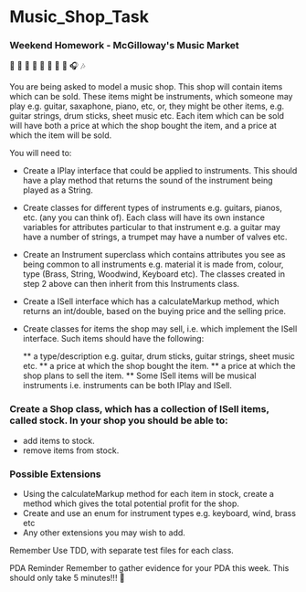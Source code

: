# Music_Shop_Task

### Weekend Homework - McGilloway's Music Market
🎵 🎺 🎤 🎷 🎹 🎻 🎸 🎼 🎧 🎶

You are being asked to model a music shop. This shop will contain items which can be sold. These items might be instruments, which someone may play e.g. guitar, saxaphone, piano, etc, or, they might be other items, e.g. guitar strings, drum sticks, sheet music etc. Each item which can be sold will have both a price at which the shop bought the item, and a price at which the item will be sold.

You will need to:

* Create a IPlay interface that could be applied to instruments. This should have a play method that returns the sound of the instrument being played as a String.

* Create classes for different types of instruments e.g. guitars, pianos, etc. (any you can think of). Each class will have its own instance variables for attributes particular to that instrument e.g. a guitar may have a number of strings, a trumpet may have a number of valves etc.

* Create an Instrument superclass which contains attributes you see as being common to all instruments e.g. material it is made from, colour, type (Brass, String, Woodwind, Keyboard etc). The classes created in step 2 above can then inherit from this Instruments class.

* Create a ISell interface which has a calculateMarkup method, which returns an int/double, based on the buying price and the selling price.

* Create classes for items the shop may sell, i.e. which implement the ISell interface. Such items should have the following:

     ** a type/description e.g. guitar, drum sticks, guitar strings, sheet music etc.
     ** a price at which the shop bought the item.
     ** a price at which the shop plans to sell the item.
     ** Some ISell items will be musical instruments i.e. instruments can be both IPlay and ISell.

### Create a Shop class, which has a collection of ISell items, called stock. In your shop you should be able to:
* add items to stock.
* remove items from stock.


### Possible Extensions
* Using the calculateMarkup method for each item in stock, create a method which gives the total potential profit for the shop.
* Create and use an enum for instrument types e.g. keyboard, wind, brass etc
* Any other extensions you may wish to add.


Remember
Use TDD, with separate test files for each class.

PDA Reminder
Remember to gather evidence for your PDA this week. This should only take 5 minutes!!! 👮
